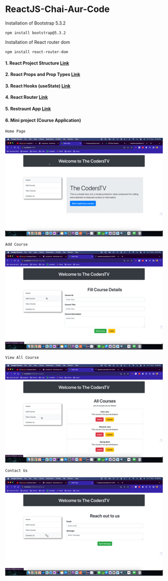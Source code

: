 # ReactJS-Chai-Aur-Code

Installation of Bootstrap 5.3.2
```
npm install bootstrap@5.3.2
```
Installation of React router dom
```
npm install react-router-dom
```

#### 1. React Project Structure <a href="https://github.com/daadestroyer/ReactJS-Chai-Aur-Code/tree/main/01_basicreact ">Link</a>

#### 2. React Props and Prop Types <a href="https://github.com/daadestroyer/ReactJS-Chai-Aur-Code/tree/main/02_props">Link</a>

#### 3. React Hooks (useState)  <a href="https://github.com/daadestroyer/ReactJS-2023/tree/main/03_hooks">Link</a>


#### 4. React Router <a href="https://github.com/daadestroyer/ReactJS-2023/tree/main/04_routers">Link</a>

#### 5. Restraunt App <a href="https://github.com/daadestroyer/ReactJS-2023/tree/main/05_restraunt_app">Link</a>


#### 6. Mini project (Course Application)
    Home Page 
![Alt text](image.png)

    Add Course 
![Alt text](image-1.png)

    View All Course 
![Alt text](image-2.png)

    Contact Us
![Alt text](image-3.png)